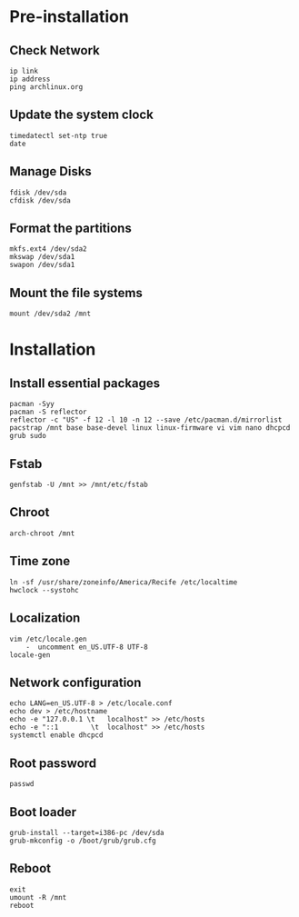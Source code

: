 # Pre-installation
## Check Network
```
ip link
ip address 
ping archlinux.org
```

## Update the system clock
```
timedatectl set-ntp true
date
```

## Manage Disks
```
fdisk /dev/sda
cfdisk /dev/sda
```

## Format the partitions
```
mkfs.ext4 /dev/sda2
mkswap /dev/sda1
swapon /dev/sda1
```

## Mount the file systems
```
mount /dev/sda2 /mnt
```

# Installation
## Install essential packages
```
pacman -Syy
pacman -S reflector
reflector -c "US" -f 12 -l 10 -n 12 --save /etc/pacman.d/mirrorlist
pacstrap /mnt base base-devel linux linux-firmware vi vim nano dhcpcd grub sudo
```

## Fstab
```
genfstab -U /mnt >> /mnt/etc/fstab
```

## Chroot
```
arch-chroot /mnt
```

## Time zone
```
ln -sf /usr/share/zoneinfo/America/Recife /etc/localtime
hwclock --systohc
```

## Localization
```
vim /etc/locale.gen
    -  uncomment en_US.UTF-8 UTF-8
locale-gen
```

## Network configuration
```
echo LANG=en_US.UTF-8 > /etc/locale.conf
echo dev > /etc/hostname
echo -e "127.0.0.1 \t   localhost" >> /etc/hosts
echo -e "::1        \t  localhost" >> /etc/hosts
systemctl enable dhcpcd
```

## Root password
```
passwd
```

## Boot loader
```
grub-install --target=i386-pc /dev/sda
grub-mkconfig -o /boot/grub/grub.cfg
```

## Reboot
```
exit
umount -R /mnt
reboot
```
